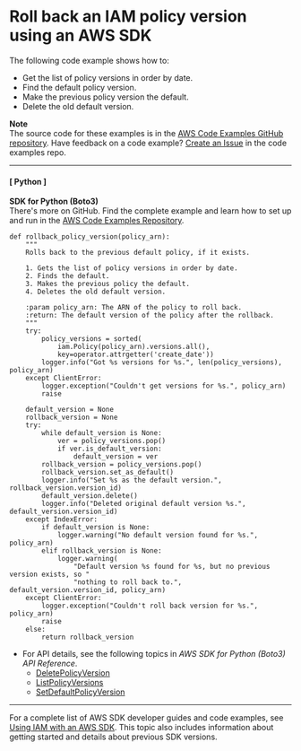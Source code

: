 # Roll back an IAM policy version using an AWS SDK<a name="example_iam_Scenario_RollbackPolicyVersion_section"></a>

The following code example shows how to:
+ Get the list of policy versions in order by date\.
+ Find the default policy version\.
+ Make the previous policy version the default\.
+ Delete the old default version\.

**Note**  
The source code for these examples is in the [AWS Code Examples GitHub repository](https://github.com/awsdocs/aws-doc-sdk-examples)\. Have feedback on a code example? [Create an Issue](https://github.com/awsdocs/aws-doc-sdk-examples/issues/new/choose) in the code examples repo\. 

------
#### [ Python ]

**SDK for Python \(Boto3\)**  
 There's more on GitHub\. Find the complete example and learn how to set up and run in the [AWS Code Examples Repository](https://github.com/awsdocs/aws-doc-sdk-examples/tree/main/python/example_code/iam/iam_basics#code-examples)\. 
  

```
def rollback_policy_version(policy_arn):
    """
    Rolls back to the previous default policy, if it exists.

    1. Gets the list of policy versions in order by date.
    2. Finds the default.
    3. Makes the previous policy the default.
    4. Deletes the old default version.

    :param policy_arn: The ARN of the policy to roll back.
    :return: The default version of the policy after the rollback.
    """
    try:
        policy_versions = sorted(
            iam.Policy(policy_arn).versions.all(),
            key=operator.attrgetter('create_date'))
        logger.info("Got %s versions for %s.", len(policy_versions), policy_arn)
    except ClientError:
        logger.exception("Couldn't get versions for %s.", policy_arn)
        raise

    default_version = None
    rollback_version = None
    try:
        while default_version is None:
            ver = policy_versions.pop()
            if ver.is_default_version:
                default_version = ver
        rollback_version = policy_versions.pop()
        rollback_version.set_as_default()
        logger.info("Set %s as the default version.", rollback_version.version_id)
        default_version.delete()
        logger.info("Deleted original default version %s.", default_version.version_id)
    except IndexError:
        if default_version is None:
            logger.warning("No default version found for %s.", policy_arn)
        elif rollback_version is None:
            logger.warning(
                "Default version %s found for %s, but no previous version exists, so "
                "nothing to roll back to.", default_version.version_id, policy_arn)
    except ClientError:
        logger.exception("Couldn't roll back version for %s.", policy_arn)
        raise
    else:
        return rollback_version
```
+ For API details, see the following topics in *AWS SDK for Python \(Boto3\) API Reference*\.
  + [DeletePolicyVersion](https://docs.aws.amazon.com/goto/boto3/iam-2010-05-08/DeletePolicyVersion)
  + [ListPolicyVersions](https://docs.aws.amazon.com/goto/boto3/iam-2010-05-08/ListPolicyVersions)
  + [SetDefaultPolicyVersion](https://docs.aws.amazon.com/goto/boto3/iam-2010-05-08/SetDefaultPolicyVersion)

------

For a complete list of AWS SDK developer guides and code examples, see [Using IAM with an AWS SDK](sdk-general-information-section.md)\. This topic also includes information about getting started and details about previous SDK versions\.